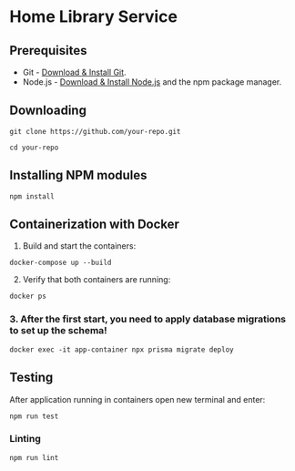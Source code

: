 # Home Library Service

## Prerequisites

- Git - [Download & Install Git](https://git-scm.com/downloads).
- Node.js - [Download & Install Node.js](https://nodejs.org/en/download/) and the npm package manager.

## Downloading

```
git clone https://github.com/your-repo.git
```
```
cd your-repo
```
## Installing NPM modules

```
npm install
```

## Containerization with Docker

1. Build and start the containers:
```
docker-compose up --build
```
2. Verify that both containers are running:
```
docker ps
```
### 3. After the first start, you need to apply database migrations to set up the schema!
```
docker exec -it app-container npx prisma migrate deploy
```

## Testing

After application running in containers open new terminal and enter:

```
npm run test
```


### Linting

```
npm run lint
```


